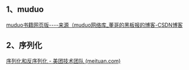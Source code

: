 ## 1、muduo

[muduo书籍网页版----来源（muduo网络库_董哥的黑板报的博客-CSDN博客](https://blog.csdn.net/qq_41453285/category_9632730.html)

## 2、序列化

[序列化和反序列化 - 美团技术团队 (meituan.com)](https://tech.meituan.com/2015/02/26/serialization-vs-deserialization.html)

